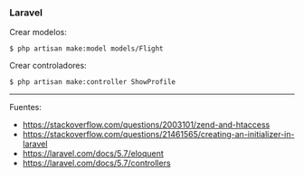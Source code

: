 ### Laravel

Crear modelos:

    $ php artisan make:model models/Flight

Crear controladores:

    $ php artisan make:controller ShowProfile

---

Fuentes:

+ https://stackoverflow.com/questions/2003101/zend-and-htaccess
+ https://stackoverflow.com/questions/21461565/creating-an-initializer-in-laravel
+ https://laravel.com/docs/5.7/eloquent
+ https://laravel.com/docs/5.7/controllers
